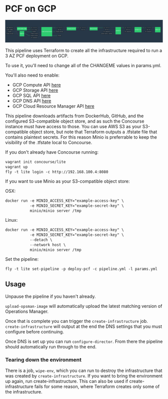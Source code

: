 # PCF on GCP

![Concourse Pipeline](embed.png)

This pipeline uses Terraform to create all the infrastructure required to run a
3 AZ PCF deployment on GCP.

To use it, you'll need to change all of the CHANGEME values in params.yml.

You'll also need to enable:

* GCP Compute API [here](https://console.cloud.google.com/apis/api/compute_component)
* GCP Storage API [here](https://console.cloud.google.com/apis/api/storage_component)
* GCP SQL API [here](https://console.cloud.google.com/apis/api/sql_component)
* GCP DNS API [here](https://console.cloud.google.com/apis/api/dns)
* GCP Cloud Resource Manager API [here](https://console.cloud.google.com/apis/api/cloudresourcemanager.googleapis.com/overview)

This pipeline downloads artifacts from DockerHub, GitHub, and the configured
S3-compatible object store, and as such the Concourse instance must have access
to those. You can use AWS S3 as your S3-compatible object store, but note that
Terraform outputs a .tfstate file that contains plaintext secrets. For this
reason Minio is preferrable to keep the visibility of the .tfstate local to
Concourse.

If you don't already have Concourse running:

```
vagrant init concourse/lite
vagrant up
fly -t lite login -c http://192.168.100.4:8080
```

If you want to use Minio as your S3-compatible object store:

OSX:

```
docker run -e MINIO_ACCESS_KEY="example-access-key" \
           -e MINIO_SECRET_KEY="example-secret-key" \
           minio/minio server /tmp
```

Linux:

```
docker run -e MINIO_ACCESS_KEY="example-access-key" \
           -e MINIO_SECRET_KEY="example-secret-key" \
           --detach \
           --network host \
           minio/minio server /tmp
```

Set the pipeline:

```
fly -t lite set-pipeline -p deploy-pcf -c pipeline.yml -l params.yml
```

## Usage

Unpause the pipeline if you haven't already.

`upload-opsman-image` will automatically upload the latest matching version of Operations Manager.

Once that is complete you can trigger the `create-infrastructure` job. `create-infrastructure` will output at the end the DNS settings that you must configure before continuing.

Once DNS is set up you can run `configure-director`. From there the pipeline should automatically run through to the end.

### Tearing down the environment

There is a job, `wipe-env`, which you can run to destroy the infrastructure
that was created by `create-infrastructure`. If you want to bring the
environment up again, run create-infrastructure. This can also be used if
create-infrastructure fails for some reason, where Terraform creates only some
of the infrastructure.
